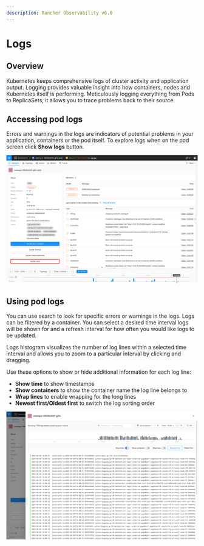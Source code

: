 ```yaml
---
description: Rancher Observability v6.0
---
```

# Logs

## Overview

Kubernetes keeps comprehensive logs of cluster activity and application output. Logging provides valuable insight into how containers, nodes and Kubernetes itself is performing. Meticulously logging everything from Pods to ReplicaSets, it allows you to trace problems back to their source.

## Accessing pod logs

Errors and warnings in the logs are indicators of potential problems in your application, containers or the pod itself. To explore logs when on the pod screen click **Show logs** button.

![](../../.gitbook/assets/k8s/k8s-logs.png)

## Using pod logs

You can use search to look for specific errors or warnings in the logs. Logs can be filtered by a container. You can select a desired time interval logs will be shown for and a refresh interval for how often you would like logs to be updated.

Logs histogram visualizes the number of log lines within a selected time interval and allows you to zoom to a particular interval by clicking and dragging.

Use these options to show or hide additional information for each log line:
- **Show time** to show timestamps
- **Show containers** to show the container name the log line belongs to
- **Wrap lines** to enable wrapping for the long lines
- **Newest first/Oldest first** to switch the log sorting order

![](../../.gitbook/assets/k8s/k8s-logs-opened.png)
